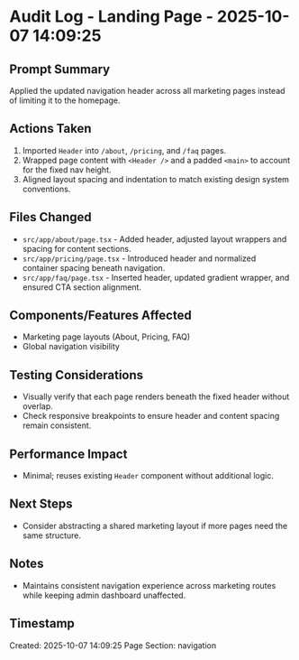 # Audit Log - Landing Page - 2025-10-07 14:09:25

## Prompt Summary
Applied the updated navigation header across all marketing pages instead of limiting it to the homepage.

## Actions Taken
1. Imported `Header` into `/about`, `/pricing`, and `/faq` pages.
2. Wrapped page content with `<Header />` and a padded `<main>` to account for the fixed nav height.
3. Aligned layout spacing and indentation to match existing design system conventions.

## Files Changed
- `src/app/about/page.tsx` - Added header, adjusted layout wrappers and spacing for content sections.
- `src/app/pricing/page.tsx` - Introduced header and normalized container spacing beneath navigation.
- `src/app/faq/page.tsx` - Inserted header, updated gradient wrapper, and ensured CTA section alignment.

## Components/Features Affected
- Marketing page layouts (About, Pricing, FAQ)
- Global navigation visibility

## Testing Considerations
- Visually verify that each page renders beneath the fixed header without overlap.
- Check responsive breakpoints to ensure header and content spacing remain consistent.

## Performance Impact
- Minimal; reuses existing `Header` component without additional logic.

## Next Steps
- Consider abstracting a shared marketing layout if more pages need the same structure.

## Notes
- Maintains consistent navigation experience across marketing routes while keeping admin dashboard unaffected.

## Timestamp
Created: 2025-10-07 14:09:25
Page Section: navigation
